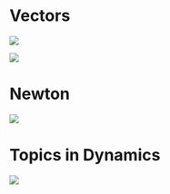 # Vectors
![](https://i.imgur.com/PgmEvyt.png)

![](https://i.imgur.com/c9RPUJz.png)


# Newton
![](https://i.imgur.com/j78UpcV.png)


# Topics in Dynamics

![](https://i.imgur.com/oLF1QEI.png)
